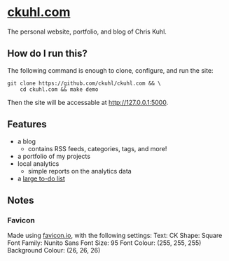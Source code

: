 # [ckuhl.com](https://ckuhl.com/)
The personal website, portfolio, and blog of Chris Kuhl.

## How do I run this?
The following command is enough to clone, configure, and run the site:

    git clone https://github.com/ckuhl/ckuhl.com && \
        cd ckuhl.com && make demo

Then the site will be accessable at http://127.0.0.1:5000.


## Features
- a blog
	- contains RSS feeds, categories, tags, and more!
- a portfolio of my projects
- local analytics
	- simple reports on the analytics data
- a [large to-do list](TODO.md)


## Notes
### Favicon
Made using [favicon.io](https://favicon.io/), with the following settings:
Text: CK
Shape: Square
Font Family: Nunito Sans
Font Size: 95
Font Colour: (255, 255, 255)
Background Colour: (26, 26, 26)

